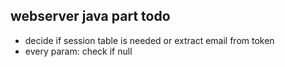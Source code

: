 ## webserver java part todo ##

* decide if session table is needed or extract email from token
* every param: check if null
